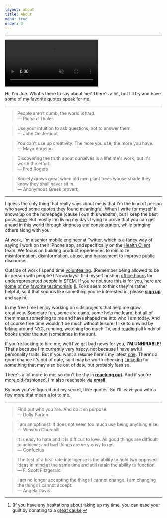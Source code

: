 ```yaml
---
layout: about
title: About
menu: true
order: 3
---
```


---
<video autoplay playsinline muted loop style="max-width: 100%">
  <source src="{{ site.url }}/assets/img/welcome.mp4" type="video/mp4">
</video>

Hi, I'm Joe. What's there to say about me? There's a lot, but I'll try and have some of my favorite quotes speak for me.

---

> People aren’t dumb, the world is hard.
><br> — Richard Thaler

> Use your intuition to ask questions, not to answer them.
><br> — John Ousterhout

> You can’t use up creativity. The more you use, the more you have.
><br> — Maya Angelou

> Discovering the truth about ourselves is a lifetime's work, but it's worth the effort.
><br> — Fred Rogers

> Society grows great when old men plant trees whose shade they know they shall never sit in.
><br> — Anonymous Greek proverb

---

I guess the only thing that really says about me is that I'm the kind of person who saved some quotes they found meaningful. When I write for myself it shows up on the homepage (cause I own this website), but I keep the best posts [here](https://www.fabisevi.ch/tag/featured-posts/). But mostly I'm living my days trying to prove that you can get ahead in this world through kindness and consideration, while bringing others along with you.

At work, I'm a senior mobile engineer at Twitter, which is a fancy way of saying I work on their iPhone app, and specifically on the [Health Client](https://blog.twitter.com/en_us/topics/company/2019/health-update.html) team. We focus on building product experiences to minimize misinformation, disinformation, abuse, and harassment to improve public discourse.

Outside of work I spend time [volunteering](https://twitter.com/AlexPaul/status/1317197327065559040). (Remember being allowed to be in-person with people?) Nowadays I find myself hosting [office hours](https://twitter.com/mergesort/status/1269382008570023936) for underrepresented people in STEM. If you're not sure this is for you, here are [some](https://twitter.com/AlexPaul/status/1321224160073404417) [of](https://twitter.com/swiftysanders/status/1282011590531809280) [my](https://twitter.com/zoha131/status/1276896905834856448) [favorite](https://twitter.com/coder_pilot/status/1273733450785189888) [testimonials](https://twitter.com/objectivechris/status/1272900957131747331) 🥰. Folks seem to think they're rather helpful, so if that sounds like something you're interested in, please **[sign up](https://calendly.com/mergesort/office-hours)** and say hi[^1].

In my free time I enjoy working on side projects that help me grow creatively. Some are fun, some are dumb, some help me learn, but all of them mean something to me and have shaped me into who I am today. And of course free time wouldn't be much without leisure, I like to unwind by biking around NYC, running, watching too much TV, and [reading](https://fabisevi.ch/reading-list) all kinds of books under the sun (sometimes in the sun). 

If you're looking to hire me, well I've got bad news for you, **I'M UNHIRABLE!** That's because I'm currently very happy, not because I have awful personality traits. But if you want a resume here's my latest [one](https://fabisevi.ch/assets/Joe-Fabisevich--Resume.pdf). There's a good chance it's out of date, so it may be worth checking [LinkedIn](https://linkedin.com/in/devjoe) for something that may also be out of date, but probably less so.

There's a lot more to me, so don't be shy in **[reaching out](https://twitter.com/mergesort)**. And if you're more old-fashioned, I'm also reachable via **[email](mailto:ireadeveryemail@fabisevi.ch)**.

By now you've figured out my secret, I like quotes. So I'll leave you with a few more that mean a lot to me.

---

> Find out who you are. And do it on purpose.
><br> — Dolly Parton

> I am an optimist. It does not seem too much use being anything else.
><br> — Winston Churchill

> It is easy to hate and it is difficult to love. All good things are difficult to achieve; and bad things are very easy to get.
><br> — Confucius

> The test of a first-rate intelligence is the ability to hold two opposed ideas in mind at the same time and still retain the ability to function.
><br> — F. Scott Fitzgerald

> I am no longer accepting the things I cannot change. I am changing the things I cannot accept.
><br> — Angela Davis

[^1]: (If you have any hesitations about taking up my time, you can ease your guilt by donating to a [great cause](http://www.blackgirlscode.com/).